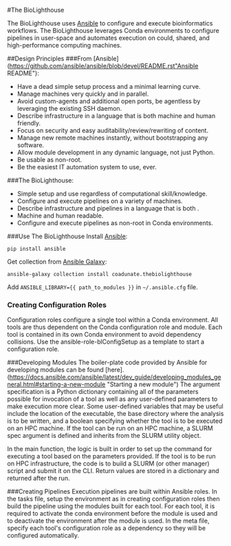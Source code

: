#The BioLighthouse

The BioLighthouse uses [Ansible](https://github.com/ansible/ansible/ "Ansible") to configure and execute bioinformatics workflows. The BioLighthouse leverages Conda environments to configure pipelines in user-space and 
automates execution on could, shared, and high-performance computing
machines. 

##Design Principles
###From [Ansible](https://github.com/ansible/ansible/blob/devel/README.rst"Ansible README"):
*  Have a dead simple setup process and a minimal learning curve.
*  Manage machines very quickly and in parallel.
*  Avoid custom-agents and additional open ports, be agentless by
   leveraging the existing SSH daemon.
*  Describe infrastructure in a language that is both machine and human
   friendly.
*  Focus on security and easy auditability/review/rewriting of content.
*  Manage new remote machines instantly, without bootstrapping any
   software.
*  Allow module development in any dynamic language, not just Python.
*  Be usable as non-root.
*  Be the easiest IT automation system to use, ever.

###The BioLighthouse:
*  Simple setup and use regardless of computational skill/knowledge.
*  Configure and execute pipelines on a variety of machines.
*  Describe infrastructure and pipelines in a language that is both .
*  Machine and human readable. 
*  Configure and execute pipelines as non-root in Conda environments.

###Use The BioLighthouse
Install [Ansible](https://github.com/ansible/ansible/ "Ansible"):
```
pip install ansible
```

Get collection from [Ansible Galaxy](https://galaxy.ansible.com/coadunate/thebiolighthouse "The BioLighthouse"):
```
ansible-galaxy collection install coadunate.thebiolighthouse
```

Add ```ANSIBLE_LIBRARY={{ path_to_modules }}``` in ```~/.ansible.cfg```
file.

### Creating Configuration Roles
Configuration roles configure a single tool within a Conda environment. 
All tools are thus dependent on the Conda configuration role and module. 
Each tool is contained in its own Conda environment to avoid dependency
collisions. Use the ansible-role-blConfigSetup as a template to start a
configuration role. 

###Developing Modules
The boiler-plate code provided by Ansible for developing modules can be 
found [here].(https://docs.ansible.com/ansible/latest/dev_guide/developing_modules_general.html#starting-a-new-module "Starting a new module") The argument specification is a Python dictionary containing all of the parameters possible for invocation of a tool as well as any user-defined parameters to make execution more clear. Some user-defined variables that may be useful include the location of the executable, the base directory where the analysis is to be written, and a boolean specifying whether the tool is to be executed on an HPC machine. If the tool can be run on an HPC machine, a SLURM spec argument is defined and inherits from the SLURM utility object. 

In the main function, the logic is built in order to set up the command for executing a tool based on the parameters provided. If the tool is to be run on HPC infrastructure, the code is to build a SLURM (or other manager) script and submit it on the CLI. Return values are stored in a dictionary and returned after the run.  


###Creating Pipelines 
Execution pipelines are built within Ansible roles. In the tasks file, setup the environment as in creating configuration roles then build the pipeline using the modules built for each tool. For each tool, it is required to activate the conda environment before the module is used and to deactivate the environment after the module is used. In the meta file, specify each tool's configuration role as a dependency so they will be configured automatically.

